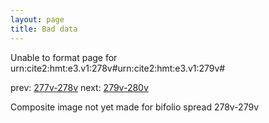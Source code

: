 ```yaml
---
layout: page
title: Bad data
---
```


Unable to format page for urn:cite2:hmt:e3.v1:278v#urn:cite2:hmt:e3.v1:279v#

prev: [277v-278v](../277v-278v/) next: [279v-280v](../279v-280v/)

Composite image not yet made for bifolio spread 278v-279v

